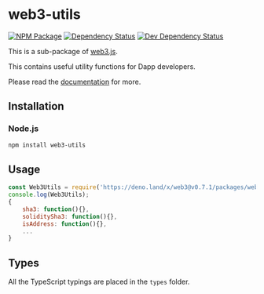 # web3-utils

[![NPM Package][npm-image]][npm-url] [![Dependency Status][deps-image]][deps-url] [![Dev Dependency Status][deps-dev-image]][deps-dev-url]

This is a sub-package of [web3.js][repo].

This contains useful utility functions for Dapp developers.

Please read the [documentation][docs] for more.

## Installation

### Node.js

```bash
npm install web3-utils
```

## Usage

```js
const Web3Utils = require('https://deno.land/x/web3@v0.7.1/packages/web3-utils/src/index.js');
console.log(Web3Utils);
{
    sha3: function(){},
    soliditySha3: function(){},
    isAddress: function(){},
    ...
}
```

## Types

All the TypeScript typings are placed in the `types` folder.

[docs]: http://web3js.readthedocs.io/en/1.0/
[repo]: https://github.com/ethereum/web3.js
[npm-image]: https://img.shields.io/npm/v/web3-utils.svg
[npm-url]: https://npmjs.org/package/web3-utils
[deps-image]: https://david-dm.org/ethereum/web3.js/1.x/status.svg?path=packages/web3-utils
[deps-url]: https://david-dm.org/ethereum/web3.js/1.x?path=packages/web3-utils
[deps-dev-image]: https://david-dm.org/ethereum/web3.js/1.x/dev-status.svg?path=packages/web3-utils
[deps-dev-url]: https://david-dm.org/ethereum/web3.js/1.x?type=dev&path=packages/web3-utils
